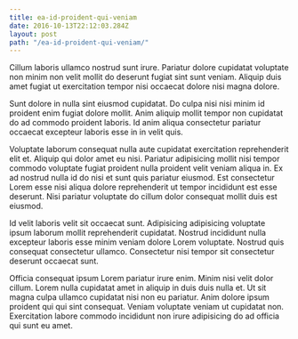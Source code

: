 ```yaml
---
title: ea-id-proident-qui-veniam
date: 2016-10-13T22:12:03.284Z
layout: post
path: "/ea-id-proident-qui-veniam/"
---
```


Cillum laboris ullamco nostrud sunt irure. Pariatur dolore cupidatat voluptate non minim non velit mollit do deserunt fugiat sint sunt veniam. Aliquip duis amet fugiat ut exercitation tempor nisi occaecat dolore nisi magna dolore.

Sunt dolore in nulla sint eiusmod cupidatat. Do culpa nisi nisi minim id proident enim fugiat dolore mollit. Anim aliquip mollit tempor non cupidatat do ad commodo proident laboris. Id anim aliqua consectetur pariatur occaecat excepteur laboris esse in in velit quis.

Voluptate laborum consequat nulla aute cupidatat exercitation reprehenderit elit et. Aliquip qui dolor amet eu nisi. Pariatur adipisicing mollit nisi tempor commodo voluptate fugiat proident nulla proident velit veniam aliqua in. Ex ad nostrud nulla id do nisi et sunt quis pariatur eiusmod. Est consectetur Lorem esse nisi aliqua dolore reprehenderit ut tempor incididunt est esse deserunt. Nisi pariatur voluptate do cillum dolor consequat mollit duis est eiusmod.

Id velit laboris velit sit occaecat sunt. Adipisicing adipisicing voluptate ipsum laborum mollit reprehenderit cupidatat. Nostrud incididunt nulla excepteur laboris esse minim veniam dolore Lorem voluptate. Nostrud quis consequat consectetur ullamco. Consectetur nisi tempor sit consectetur deserunt occaecat sunt.

Officia consequat ipsum Lorem pariatur irure enim. Minim nisi velit dolor cillum. Lorem nulla cupidatat amet in aliquip in duis duis nulla et. Ut sit magna culpa ullamco cupidatat nisi non eu pariatur. Anim dolore ipsum proident qui qui sint consequat. Veniam voluptate veniam ut cupidatat non. Exercitation labore commodo incididunt non irure adipisicing do ad officia qui sunt eu amet.